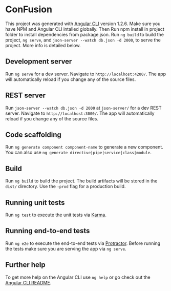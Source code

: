# ConFusion

This project was generated with [Angular CLI](https://github.com/angular/angular-cli) version 1.2.6.
Make sure you have NPM and Angular CLI intalled globally. Then Run npm install in project folder to install dependencies from package.json.
Run `ng build` to build the project, `ng serve`, and `json-server --watch db.json -d 2000`, to serve the project. More info is detailed below.

## Development server

Run `ng serve` for a dev server. Navigate to `http://localhost:4200/`. The app will automatically reload if you change any of the source files.

## REST server

Run `json-server --watch db.json -d 2000` at `json-server/` for a dev REST server. Navigate to `http://localhost:3000/`. The app will automatically reload if you change any of the source files.

## Code scaffolding

Run `ng generate component component-name` to generate a new component. You can also use `ng generate directive|pipe|service|class|module`.

## Build

Run `ng build` to build the project. The build artifacts will be stored in the `dist/` directory. Use the `-prod` flag for a production build.

## Running unit tests

Run `ng test` to execute the unit tests via [Karma](https://karma-runner.github.io).

## Running end-to-end tests

Run `ng e2e` to execute the end-to-end tests via [Protractor](http://www.protractortest.org/).
Before running the tests make sure you are serving the app via `ng serve`.

## Further help

To get more help on the Angular CLI use `ng help` or go check out the [Angular CLI README](https://github.com/angular/angular-cli/blob/master/README.md).
